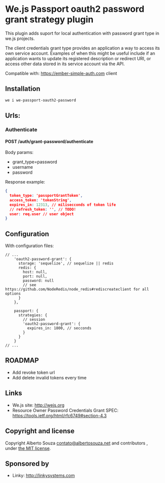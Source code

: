 # We.js Passport oauth2 password grant strategy plugin

This plugin adds suport for local authentication with password grant type in we.js projects.

The client credentials grant type provides an application a way to access its own service account. Examples of when this might be useful include if an application wants to update its registered description or redirect URI, or access other data stored in its service account via the API.

Compatible with: https://ember-simple-auth.com client

## Installation

```sh
we i we-passport-oauth2-password
```

## Urls:

### Authenticate
#### POST /auth/grant-password/authenticate

Body params:
- grant_type=password
- username
- password

Response example:

```JSON
{
  token_type: 'passportGrantToken',
  access_token: 'tokenString',
  expires_in: 12313, // milisecconds of token life
  // refresh_token: '', // TODO!
  user: req.user // user object
}
```

## Configuration

With configuration files:

```
// ...
    'oauth2-password-grant': {
      storage: 'sequelize', // sequelize || redis
      redis: {
        host: null,
        port: null,
        password: null
        // see https://github.com/NodeRedis/node_redis#rediscreateclient for all options
      }
    },

    passport: {
      strategies: {
        // session
        'oauth2-password-grant': {
          expires_in: 1800, // secconds
        }
      }
    }
// ...
```

## ROADMAP

- Add revoke token url
- Add delete  invalid tokens every time

## Links

- We.js site: http://wejs.org
- Resource Owner Password Credentials Grant SPEC: https://tools.ietf.org/html/rfc6749#section-4.3

## Copyright and license

Copyright Alberto Souza <contato@albertosouza.net> and contributors , under [the MIT license](https://github.com/wejs/we-core/blob/master/LICENSE.md).

## Sponsored by

- Linky: http://linkysystems.com

